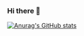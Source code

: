### Hi there 👋

[![Anurag's GitHub stats](https://github-readme-stats.vercel.app/api?username=tungNguyen-twentyci&count_private=true)](https://github.com/anuraghazra/github-readme-stats)

<!--
**tungNguyen-twentyci/tungNguyen-twentyci** is a ✨ _special_ ✨ repository because its `README.md` (this file) appears on your GitHub profile.

Here are some ideas to get you started:

- 🔭 I’m currently working on ...
- 🌱 I’m currently learning ...
- 👯 I’m looking to collaborate on ...
- 🤔 I’m looking for help with ...
- 💬 Ask me about ...
- 📫 How to reach me: ...
- 😄 Pronouns: ...
- ⚡ Fun fact: ...
-->

